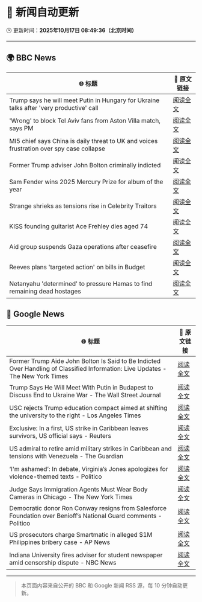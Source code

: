 # 🧠 新闻自动更新

🕒 更新时间：**2025年10月17日 08:49:36（北京时间）**

---

## 🌍 BBC News

| 🌐 标题 | 🔗 原文链接 |
|--------|-------------|
| Trump says he will meet Putin in Hungary for Ukraine talks after 'very productive' call | [阅读全文](https://www.bbc.com/news/articles/crmxz37nv3zo?at_medium=RSS&at_campaign=rss) |
| 'Wrong' to block Tel Aviv fans from Aston Villa match, says PM | [阅读全文](https://www.bbc.com/news/articles/c205gnz5p8xo?at_medium=RSS&at_campaign=rss) |
| MI5 chief says China is daily threat to UK and voices frustration over spy case collapse | [阅读全文](https://www.bbc.com/news/articles/c0ex172rxwzo?at_medium=RSS&at_campaign=rss) |
| Former Trump adviser John Bolton criminally indicted | [阅读全文](https://www.bbc.com/news/articles/cgql2qzkz5zo?at_medium=RSS&at_campaign=rss) |
| Sam Fender wins 2025 Mercury Prize for album of the year | [阅读全文](https://www.bbc.com/news/articles/cp3dnjd9g4go?at_medium=RSS&at_campaign=rss) |
| Strange shrieks as tensions rise in Celebrity Traitors | [阅读全文](https://www.bbc.com/news/articles/cjr04nwnq57o?at_medium=RSS&at_campaign=rss) |
| KISS founding guitarist Ace Frehley dies aged 74 | [阅读全文](https://www.bbc.com/news/articles/cj41vwgv47no?at_medium=RSS&at_campaign=rss) |
| Aid group suspends Gaza operations after ceasefire | [阅读全文](https://www.bbc.com/news/articles/cgjd783ywn3o?at_medium=RSS&at_campaign=rss) |
| Reeves plans 'targeted action' on bills in Budget | [阅读全文](https://www.bbc.com/news/articles/c8eykkgdze5o?at_medium=RSS&at_campaign=rss) |
| Netanyahu 'determined' to pressure Hamas to find remaining dead hostages | [阅读全文](https://www.bbc.com/news/articles/c4gkm0243wzo?at_medium=RSS&at_campaign=rss) |

## 📰 Google News

| 🌐 标题 | 🔗 原文链接 |
|--------|-------------|
| Former Trump Aide John Bolton Is Said to Be Indicted Over Handling of Classified Information: Live Updates - The New York Times | [阅读全文](https://news.google.com/rss/articles/CBMib0FVX3lxTFBkTDBrdl85TFFnd1ZZTXl5WE5lZEx3ZmFJTnBfeGhKa2ZUeFhRVVBWem1ET1piYnhsZ29sRE4wbko1Y19ER3hqU0FIRHlzUW8zSXRsSFIyc2F4RkxHV2p6TGJubV9DMm5pajBJeGdfVQ?oc=5) |
| Trump Says He Will Meet With Putin in Budapest to Discuss End to Ukraine War - The Wall Street Journal | [阅读全文](https://news.google.com/rss/articles/CBMilwFBVV95cUxQS3NWSmk4SnF1Ulp2WlQzaThOMk40VS02OGt5REZtZnZjS2VKOUJnY2VGbl9MaXMtOHZsSVEtMC1qUjRVdHJWaDk0MVNDODBRdE13cGJqdWFuMGszc2FZS2lobGZRZi16SjVjRDJiUy1xZDhpYjlyYmFicUNNaGdXZlh6Q1psVW1UTDhVdG1ibDRFUzJoU0dz?oc=5) |
| USC rejects Trump education compact aimed at shifting the university to the right - Los Angeles Times | [阅读全文](https://news.google.com/rss/articles/CBMikAFBVV95cUxOMFQ3cWxpNEducjF4R2hoemdnU0dmX01HSUVXUGdDVk1wRHlUSGdPeHkxRC1vdkJZZExWZjA1VkYxQ1h5UkwyU2xaUEVwbERsbWtEdm5oLWN2WUo4TDdvTkJLbU5oMkZKYUNnb1JBVGlTRWQ4eXQ4SFR3MnlEaWlSYTVRZGk4NWRUSnBoaFdodzU?oc=5) |
| Exclusive: In a first, US strike in Caribbean leaves survivors, US official says - Reuters | [阅读全文](https://news.google.com/rss/articles/CBMiuAFBVV95cUxPQ2M3dVJFVlNOQ0h0S2NXU3Ric3dxeWhXTURzUkpIQ3pxR1NLcUh5YjdnLVpMdzBzOFRWTzdRdHotakRrV1JBci1QdXBjb1RZeGZCTjgyeVJLTmRVaEtUMEg2cnhWaFRnNlMtMURTd0FnYWhveWV5Y3FRdlNxeTJNUl9UZXAxc0lEWGJxVUVpYjNfb2JTdkhIUUhGdGhOY3Y3a0hBcWlOb2tqODdEMXBTR1p6ZzdkRjk5?oc=5) |
| US admiral to retire amid military strikes in Caribbean and tensions with Venezuela - The Guardian | [阅读全文](https://news.google.com/rss/articles/CBMikgFBVV95cUxNR0g5V2dSWThWTkZGaXk0OEJoaDBvdFNUeHp1SkRkdVhrbFo4R3BpNzJiWkV0eUpOVERkVmMza3Q3NlNUenl6dVlicGx1NmhIME8tcWM3aVBpejZ0NzlleGhoSnZKQnFvTlkzOWoySU9rQmlEdjVTckFLWE1vaG5UVjdOTi02Y19OMWx6NjVVWG1mQQ?oc=5) |
| ‘I'm ashamed’: In debate, Virginia’s Jones apologizes for violence-themed texts - Politico | [阅读全文](https://news.google.com/rss/articles/CBMikwFBVV95cUxPbVh0LTdoLTNfUlN6ZGNfZGs0SHNwUlpQNGQzNkJMM2JwMEJMZXh3bnl4a1dKakJVV0lUNmVPVVVzMkhvQ3RUVEUweGg0UFB3WkFCMlJlUldaQUI2TElpQVd2NDFYcmk2NjNKcFNyN0FuX3l5cG1PRExfYTdGbFVnaG1UempFVS1Sc29qUWVXY094REE?oc=5) |
| Judge Says Immigration Agents Must Wear Body Cameras in Chicago - The New York Times | [阅读全文](https://news.google.com/rss/articles/CBMilgFBVV95cUxNUHJKWEN3T2JKbThPUDVvRkd2QjVNc21qbmwtblRSZnlBR1FZNWNHc1E1MmpxWWprRkFJRDN4bmFsYkZnUzBHWVBzRkJPYnNLVjF0X1ZBWXFNNlV4VTJ3TXhjdmtRRnF2Y2twUW1VeGRPX2x4cHdZREJOMlctR29IZDM0WldZSVFHNW4xWUUydTZZLXJGd0E?oc=5) |
| Democratic donor Ron Conway resigns from Salesforce Foundation over Benioff’s National Guard comments - Politico | [阅读全文](https://news.google.com/rss/articles/CBMijgFBVV95cUxOY0NwSjBMVkg1WVF4VDRPQ0k4Y1pMV1NhU3BST0dKWU1pV29OamR3dXRJSC1wT3ZTNTlLNXc2VEtmTGExcWg0NjZ3SnVOei1Cdk1ZZlAxbTU2dTBhbVVfanE5ZEljQ2V1SFBfc19tc0JiVmw2bWdSUEJXdkxJNnI1NXJrY0ZhQWQzWDk4aV93?oc=5) |
| US prosecutors charge Smartmatic in alleged $1M Philippines bribery case - AP News | [阅读全文](https://news.google.com/rss/articles/CBMinwFBVV95cUxNU1JQUW15cF96by1veUFnZGk3Q3c3LTkzZjZIYmc0VEtvTWRQdGxvNE5STkZZQkh1aVJDZnVrTDU3VUdDV2gtb2RvN2dTcE9YQXNkRHNHZjNmLXhkTWE4RTBlRVVmYVMyM0FsdmpFXzJJZFhWRkRXLVAydGo0V3RGSk5BdjNEQ2Q4OTJmdWJ0SG5GSXgyNF8yNWkycGhNRE0?oc=5) |
| Indiana University fires adviser for student newspaper amid censorship dispute - NBC News | [阅读全文](https://news.google.com/rss/articles/CBMiuAFBVV95cUxNeVNmcnJiNmNFQkpLRVhLT1FfdnQ3M2oyeVoxaVhUd21LaV93bnNYOV9YeWYySEVzQ1M1WmxyU0Nkc2VjOU03NXV4OEd6VDFKWjlhaEpaS2JBMFZWTUx2N1V0WEg3VFBvZHoxVjRyR0ZzdXBsVGNrOUZpUndGakFZcGxJbzBTenQ5a3RKUWtpZFNkVFdMRG1WRW56Nl9fSmVENlFibkplUlhwTUUtWUJTOTFaWngzaWVs0gFWQVVfeXFMTjRxWkdfN2pRdEVlQnFRWVJxNWQ0MkxfTjV1b0R1VDZDVU5ueG9ScGJrMnVyMmhtdW5Hd3RMSjAyNGhmekdLZ01QMnhWbVdzQk51cDgtMmc?oc=5) |

---
> 本页面内容来自公开的 BBC 和 Google 新闻 RSS 源，每 10 分钟自动更新。